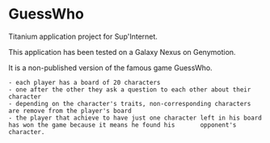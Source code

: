 GuessWho
================

Titanium application project for Sup'Internet.

This application has been tested on a Galaxy Nexus on Genymotion.


It is a non-published version of the famous game GuessWho.

    - each player has a board of 20 characters
    - one after the other they ask a question to each other about their character
    - depending on the character's traits, non-corresponding characters are remove from the player's board
    - the player that achieve to have just one character left in his board has won the game because it means he found his       opponent's character.
    
    
